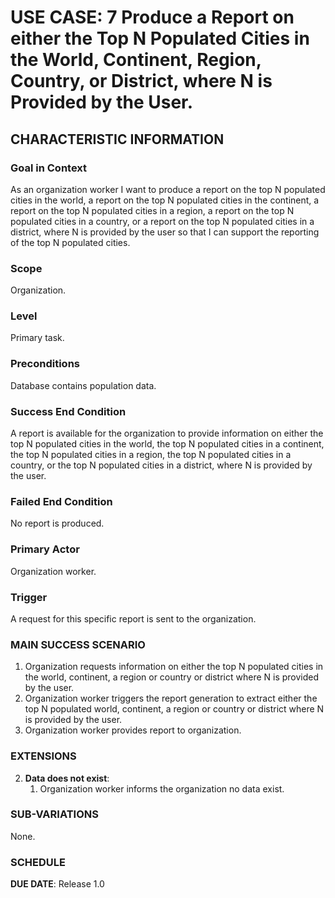 # USE CASE: 7 Produce a Report on either the Top N Populated Cities in the World, Continent, Region, Country, or District, where N is Provided by the User.

## CHARACTERISTIC INFORMATION

### Goal in Context
As an organization worker I want to produce a report on the top N populated cities in the world, a report on the top N populated cities in the continent, a report on the top N populated cities in a region, a report on the top N populated cities in a country, or a report on the top N populated cities in a district, where N is provided by the user so that I can support the reporting of the top N populated cities.

### Scope
Organization.

### Level
Primary task.

### Preconditions
Database contains population data.

### Success End Condition
A report is available for the organization to provide information on either the top N populated cities in the world, the top N populated cities in a continent, the top N populated cities in a region, the top N populated cities in a country, or the top N populated cities in a district, where N is provided by the user.

### Failed End Condition
No report is produced.

### Primary Actor
Organization worker.

### Trigger
A request for this specific report is sent to the organization.

### MAIN SUCCESS SCENARIO
1. Organization requests information on either the top N populated cities in the world, continent, a region or country or district where N is provided by the user.
2. Organization worker triggers the report generation to extract either the top N populated world, continent, a region or country or district where N is provided by the user.
3. Organization worker provides report to organization.
### EXTENSIONS
2. **Data does not exist**:
    1. Organization worker informs the organization no data exist.
### SUB-VARIATIONS
None.

### SCHEDULE
**DUE DATE**: Release 1.0